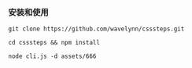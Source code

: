 ### 安装和使用 
```
git clone https://github.com/wavelynn/csssteps.git 

cd csssteps && npm install

node cli.js -d assets/666
```

